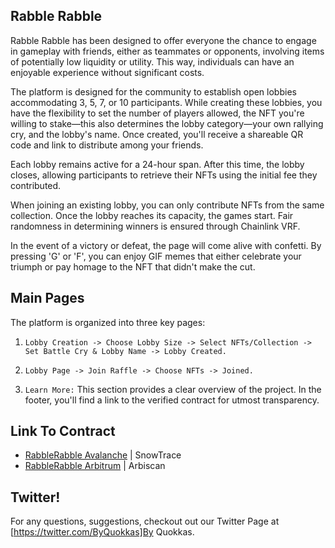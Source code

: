 ## Rabble Rabble
Rabble Rabble has been designed to offer everyone the chance to engage in gameplay with friends, either as teammates or opponents, involving items of potentially low liquidity or utility. This way, individuals can have an enjoyable experience without significant costs.

The platform is designed for the community to establish open lobbies accommodating 3, 5, 7, or 10 participants. While creating these lobbies, you have the flexibility to set the number of players allowed, the NFT you're willing to stake—this also determines the lobby category—your own rallying cry, and the lobby's name. Once created, you'll receive a shareable QR code and link to distribute among your friends.

Each lobby remains active for a 24-hour span. After this time, the lobby closes, allowing participants to retrieve their NFTs using the initial fee they contributed.

When joining an existing lobby, you can only contribute NFTs from the same collection. Once the lobby reaches its capacity, the games start. Fair randomness in determining winners is ensured through Chainlink VRF.

In the event of a victory or defeat, the page will come alive with confetti. By pressing 'G' or 'F', you can enjoy GIF memes that either celebrate your triumph or pay homage to the NFT that didn't make the cut.

## Main Pages

The platform is organized into three key pages:

1. `Lobby Creation -> Choose Lobby Size -> Select NFTs/Collection -> Set Battle Cry & Lobby Name -> Lobby Created.`

2. `Lobby Page -> Join Raffle -> Choose NFTs -> Joined.`

3. `Learn More:` This section provides a clear overview of the project. In the footer, you'll find a link to the verified contract for utmost transparency.

## Link To Contract
- [RabbleRabble Avalanche](https://snowtrace.io/address/0x15e4e77eC84D61441f7E9074517dce4F9458326A#code) | SnowTrace
- [RabbleRabble Arbitrum](https://arbiscan.io/address/0x15e4e77ec84d61441f7e9074517dce4f9458326a#code) | Arbiscan

## Twitter!
For any questions, suggestions, checkout out our Twitter Page at [https://twitter.com/ByQuokkas]By Quokkas.
